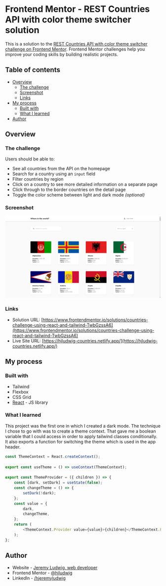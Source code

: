 # Frontend Mentor - REST Countries API with color theme switcher solution

This is a solution to the [REST Countries API with color theme switcher challenge on Frontend Mentor](https://www.frontendmentor.io/challenges/rest-countries-api-with-color-theme-switcher-5cacc469fec04111f7b848ca). Frontend Mentor challenges help you improve your coding skills by building realistic projects.

## Table of contents

-   [Overview](#overview)
    -   [The challenge](#the-challenge)
    -   [Screenshot](#screenshot)
    -   [Links](#links)
-   [My process](#my-process)
    -   [Built with](#built-with)
    -   [What I learned](#what-i-learned)
-   [Author](#author)

## Overview

### The challenge

Users should be able to:

-   See all countries from the API on the homepage
-   Search for a country using an `input` field
-   Filter countries by region
-   Click on a country to see more detailed information on a separate page
-   Click through to the border countries on the detail page
-   Toggle the color scheme between light and dark mode _(optional)_

### Screenshot

![](/public/screenshot.png)

### Links

-   Solution URL: [https://www.frontendmentor.io/solutions/countries-challenge-using-react-and-tailwind-TwbGzssA6](https://www.frontendmentor.io/solutions/countries-challenge-using-react-and-tailwind-TwbGzssA6)
-   Live Site URL: [https://hjludwig-countries.netlify.app/](https://hjludwig-countries.netlify.app/)

## My process

### Built with

-   Tailwind
-   Flexbox
-   CSS Grid
-   [React](https://reactjs.org/) - JS library

### What I learned

This project was the first one in which I created a dark mode. The technique I chose to go with was to create a theme context. That gave me a boolean variable that I could access in order to apply tailwind classes conditionally. It also exports a function for switching the theme which is used in the app header.

```js
const ThemeContext = React.createContext();

export const useTheme = () => useContext(ThemeContext);

export const ThemeProvider = ({ children }) => {
    const [dark, setDark] = useState(false);
    const changeTheme = () => {
        setDark(!dark);
    };
    const value = {
        dark,
        changeTheme,
    };
    return (
        <ThemeContext.Provider value={value}>{children}</ThemeContext.Provider>
    );
};
```

## Author

-   Website - [Jeremy Ludwig, web developer](https://webdev.jeremyludwig.com/)
-   Frontend Mentor - [@hjludwig](https://www.frontendmentor.io/profile/hjludwig)
-   LinkedIn - [/hjeremyludwig](https://www.linkedin.com/in/hjeremyludwig/)
